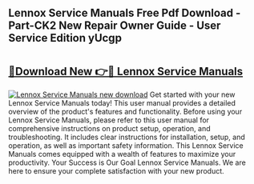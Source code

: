 ## Lennox Service Manuals Free Pdf Download - Part-CK2 New Repair Owner Guide - User Service Edition yUcgp

# <h2><a href="http://bc12525.oget.top/?id=Lennox+Service+Manuals">🔗Download New 👉🔴 Lennox Service Manuals</a></h2>

[![Lennox Service Manuals new download](https://i.imgur.com/5g1atiW.png)](http://bc12525.oget.top/?id=Lennox+Service+Manuals)
Get started with your new Lennox Service Manuals today! This user manual provides a detailed overview of the product's features and functionality. Before using your Lennox Service Manuals, please refer to this user manual for comprehensive instructions on product setup, operation, and troubleshooting. It includes clear instructions for installation, setup, and operation, as well as important safety information. This Lennox Service Manuals comes equipped with a wealth of features to maximize your productivity. Your Success is Our Goal Lennox Service Manuals. We are here to ensure your complete satisfaction with your new product.
